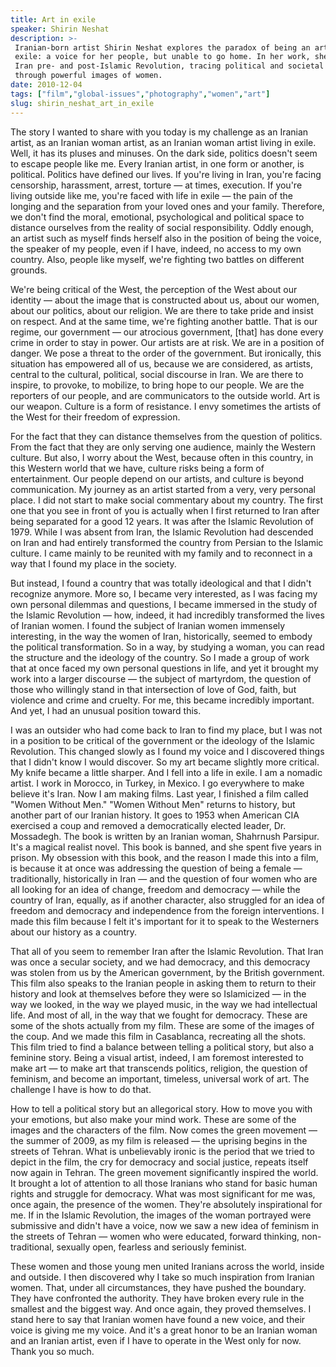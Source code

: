 ```yaml
---
title: Art in exile
speaker: Shirin Neshat
description: >-
 Iranian-born artist Shirin Neshat explores the paradox of being an artist in
 exile: a voice for her people, but unable to go home. In her work, she explores
 Iran pre- and post-Islamic Revolution, tracing political and societal change
 through powerful images of women.
date: 2010-12-04
tags: ["film","global-issues","photography","women","art"]
slug: shirin_neshat_art_in_exile
---
```


The story I wanted to share with you today is my challenge as an Iranian artist, as an
Iranian woman artist, as an Iranian woman artist living in exile. Well, it has its pluses
and minuses. On the dark side, politics doesn't seem to escape people like me. Every
Iranian artist, in one form or another, is political. Politics have defined our lives. If
you're living in Iran, you're facing censorship, harassment, arrest, torture — at times,
execution. If you're living outside like me, you're faced with life in exile — the pain of
the longing and the separation from your loved ones and your family. Therefore, we don't
find the moral, emotional, psychological and political space to distance ourselves from
the reality of social responsibility. Oddly enough, an artist such as myself finds herself
also in the position of being the voice, the speaker of my people, even if I have, indeed,
no access to my own country. Also, people like myself, we're fighting two battles on
different grounds.

We're being critical of the West, the perception of the West about our identity — about
the image that is constructed about us, about our women, about our politics, about our
religion. We are there to take pride and insist on respect. And at the same time, we're
fighting another battle. That is our regime, our government — our atrocious government,
[that] has done every crime in order to stay in power. Our artists are at risk. We are in
a position of danger. We pose a threat to the order of the government. But ironically, this
situation has empowered all of us, because we are considered, as artists, central to the
cultural, political, social discourse in Iran. We are there to inspire, to provoke, to
mobilize, to bring hope to our people. We are the reporters of our people, and are
communicators to the outside world. Art is our weapon. Culture is a form of resistance. I
envy sometimes the artists of the West for their freedom of expression.

For the fact that they can distance themselves from the question of politics. From the
fact that they are only serving one audience, mainly the Western culture. But also, I
worry about the West, because often in this country, in this Western world that we have,
culture risks being a form of entertainment. Our people depend on our artists, and culture
is beyond communication. My journey as an artist started from a very, very personal place.
I did not start to make social commentary about my country. The first one that you see in
front of you is actually when I first returned to Iran after being separated for a good 12
years. It was after the Islamic Revolution of 1979. While I was absent from Iran, the
Islamic Revolution had descended on Iran and had entirely transformed the country from
Persian to the Islamic culture. I came mainly to be reunited with my family and to
reconnect in a way that I found my place in the society.

But instead, I found a country that was totally ideological and that I didn't recognize
anymore. More so, I became very interested, as I was facing my own personal dilemmas and
questions, I became immersed in the study of the Islamic Revolution — how, indeed, it had
incredibly transformed the lives of Iranian women. I found the subject of Iranian women
immensely interesting, in the way the women of Iran, historically, seemed to embody the
political transformation. So in a way, by studying a woman, you can read the structure and
the ideology of the country. So I made a group of work that at once faced my own personal
questions in life, and yet it brought my work into a larger discourse — the subject of
martyrdom, the question of those who willingly stand in that intersection of love of God,
faith, but violence and crime and cruelty. For me, this became incredibly important. And
yet, I had an unusual position toward this.

I was an outsider who had come back to Iran to find my place, but I was not in a position
to be critical of the government or the ideology of the Islamic Revolution. This changed
slowly as I found my voice and I discovered things that I didn't know I would discover. So
my art became slightly more critical. My knife became a little sharper. And I fell into a
life in exile. I am a nomadic artist. I work in Morocco, in Turkey, in Mexico. I go
everywhere to make believe it's Iran. Now I am making films. Last year, I finished a film
called "Women Without Men." "Women Without Men" returns to history, but another part of
our Iranian history. It goes to 1953 when American CIA exercised a coup and removed a
democratically elected leader, Dr. Mossadegh. The book is written by an Iranian woman,
Shahrnush Parsipur. It's a magical realist novel. This book is banned, and she spent five
years in prison. My obsession with this book, and the reason I made this into a film, is
because it at once was addressing the question of being a female — traditionally,
historically in Iran — and the question of four women who are all looking for an idea of
change, freedom and democracy — while the country of Iran, equally, as if another
character, also struggled for an idea of freedom and democracy and independence from the
foreign interventions. I made this film because I felt it's important for it to speak to
the Westerners about our history as a country.

That all of you seem to remember Iran after the Islamic Revolution. That Iran was once a
secular society, and we had democracy, and this democracy was stolen from us by the
American government, by the British government. This film also speaks to the Iranian
people in asking them to return to their history and look at themselves before they were
so Islamicized — in the way we looked, in the way we played music, in the way we had
intellectual life. And most of all, in the way that we fought for democracy. These are
some of the shots actually from my film. These are some of the images of the coup. And we
made this film in Casablanca, recreating all the shots. This film tried to find a balance
between telling a political story, but also a feminine story. Being a visual artist,
indeed, I am foremost interested to make art — to make art that transcends politics,
religion, the question of feminism, and become an important, timeless, universal work of
art. The challenge I have is how to do that.

How to tell a political story but an allegorical story. How to move you with your
emotions, but also make your mind work. These are some of the images and the characters of
the film. Now comes the green movement — the summer of 2009, as my film is released — the
uprising begins in the streets of Tehran. What is unbelievably ironic is the period that we
tried to depict in the film, the cry for democracy and social justice, repeats itself now
again in Tehran. The green movement significantly inspired the world. It brought a lot of
attention to all those Iranians who stand for basic human rights and struggle for
democracy. What was most significant for me was, once again, the presence of the women.
They're absolutely inspirational for me. If in the Islamic Revolution, the images of the
woman portrayed were submissive and didn't have a voice, now we saw a new idea of feminism
in the streets of Tehran — women who were educated, forward thinking, non-traditional,
sexually open, fearless and seriously feminist.

These women and those young men united Iranians across the world, inside and outside. I
then discovered why I take so much inspiration from Iranian women. That, under all
circumstances, they have pushed the boundary. They have confronted the authority. They
have broken every rule in the smallest and the biggest way. And once again, they proved
themselves. I stand here to say that Iranian women have found a new voice, and their voice
is giving me my voice. And it's a great honor to be an Iranian woman and an Iranian
artist, even if I have to operate in the West only for now. Thank you so
much.

<!--
ad_duration=3.33
event="TEDWomen 2010"
external_start_time=0
has_talk_citation=0
intro_duration=11.82
is_subtitle_required="False"
is_talk_featured="True"
language="en"
language_swap="False"
native_language="en"
number_of_related_talks=6
number_of_speakers=1
number_of_subtitled_videos=32
number_of_tags=5
number_of_talk_download_languages=32
number_of_talk_more_resources=1
number_of_talk_recommendations=0
number_of_talks_take_actions=0
post_ad_duration=0.83
published_timestamp="2011-05-25 15:49:20"
recording_date="2010-12-04"
speaker_description="Iranian visual artist"
speaker_is_published=1
speaker_name="Shirin Neshat"
talk_name="Art in exile"
talks_tags=["film","global-issues","photography","women","art"]
talks_take_action=[]
url_audio="https://download.ted.com/talks/ShirinNeshat_2010W.mp3?apikey=acme-roadrunner"
url_photo_speaker="https://pe.tedcdn.com/images/ted/8acd7fd11721636b5bea56cf7d9eb9ff885daeb4_254x191.jpg"
url_photo_talk="https://pe.tedcdn.com/images/ted/7ace398d203880542ee7610170e6286dccdaf4f3_800x600.jpg"
url_webpage="https://www.ted.com/talks/shirin_neshat_art_in_exile"
video_type_name="TED Stage Talk"
-->